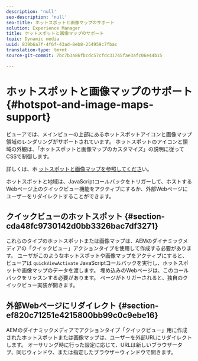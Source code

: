 ```yaml
---
description: 'null'
seo-description: 'null'
seo-title: ホットスポットと画像マップのサポート
solution: Experience Manager
title: ホットスポットと画像マップのサポート
topic: Dynamic media
uuid: 839b6a7f-4f6f-43ad-8eb8-254959c7fbac
translation-type: tm+mt
source-git-commit: 7bc7b3a86fbcdc57cfdc31745fae3afc06e44b15

---
```



# ホットスポットと画像マップのサポート{#hotspot-and-image-maps-support}

ビューアでは、メインビューの上部にあるホットスポットアイコンと画像マップ領域のレンダリングがサポートされています。 ホットスポットのアイコンと領域の外観は、「ホットスポットと画像マップのカスタマイズ」の説明に従ってCSSで制御します。

詳しくは、ホ [ットスポットと画像マップを参照してくださ](../../c-html5-aem-asset-viewers/c-html5-aem-carousel/c-html5-aem-carousel-customizingviewer/r-html5-aem-carousel-customize-hotspots-imagemaps.md#reference-2ac3cc414ef2467390bf53145f1d8d74)い。

ホットスポットと地域は、JavaScriptコールバックをトリガーして、ホストするWebページ上のクイックビュー機能をアクティブにするか、外部Webページにユーザーをリダイレクトすることができます。

## クイックビューのホットスポット {#section-cda48fc9730142d0bb3326bac7df3271}

これらのタイプのホットスポットまたは画像マップは、AEMのダイナミックメディアの「クイックビュー」アクションタイプを使用して作成する必要があります。 ユーザがこのようなホットスポットや画像マップをアクティブにすると、ビューアは `quickViewActivate` JavaScriptコールバックを実行し、ホットスポットや画像マップのデータを渡します。 埋め込みのWebページは、このコールバックをリッスンする必要があります。 ページがトリガーされると、独自のクイックビュー実装が開きます。

## 外部Webページにリダイレクト {#section-ef820c71251e4215800bb99c0c9ebe16}

AEMのダイナミックメディアでアクションタイプ「クイックビュー」用に作成されたホットスポットまたは画像マップは、ユーザーを外部URLにリダイレクトします。 オーサリング時に行った設定に応じて、URLは新しいブラウザータブ、同じウィンドウ、または指定したブラウザーウィンドウで開きます。
